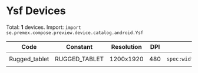 # Ysf Devices

Total: **1** devices. Import: `import se.premex.compose.preview.device.catalog.android.Ysf`

| Code | Constant | Resolution | DPI | Compose Spec | Preview Usage |
|------|----------|------------|-----|-------------|---------------|
| Rugged_tablet | RUGGED_TABLET | 1200x1920 | 480 | `spec:width=1200px,height=1920px,dpi=480` | `@Preview(device = Ysf.RUGGED_TABLET)` |

<!-- Generated automatically. Do not edit manually. -->
